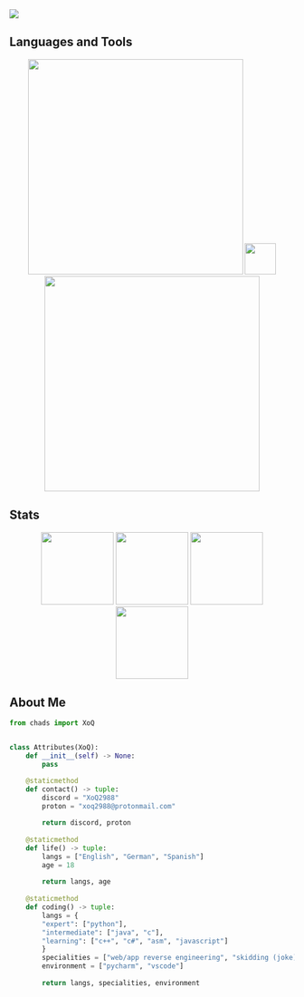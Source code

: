 
<img src="https://i.imgur.com/mlE64nK.png">

## Languages and Tools
<p align="center">
    <img width=380px  src="https://skillicons.dev/icons?i=python,c,cs,java,html,css"/>
    <img width=55px height=55px src="https://i.imgur.com/UAMwx2c.gif">
    <img width=380px  src="https://skillicons.dev/icons?i=discord,bots,raspberrypi,linux,github,vscode"/>
</p>

## Stats
<div align="center">
    <img height="128" src="https://camo.githubusercontent.com/ffbf71edb9eb65671926a8cc42a5a740bf5b799a9b93699a3a0de76e1793a80b/68747470733a2f2f6d656469612e67697068792e636f6d2f6d656469612f54456e586b637348725034596564436868412f67697068792e676966"/>
    <img height="128" src="https://leetcard.jacoblin.cool/XoQ?theme=dark&font=Noto%20Serif%20Bengali"/>
    <img height="128" src="https://lanyard.cnrad.dev/api/614815221399158854?"/>
    <img height="128" src="https://camo.githubusercontent.com/ffbf71edb9eb65671926a8cc42a5a740bf5b799a9b93699a3a0de76e1793a80b/68747470733a2f2f6d656469612e67697068792e636f6d2f6d656469612f54456e586b637348725034596564436868412f67697068792e676966"/>
</div>

## About Me
```python
from chads import XoQ


class Attributes(XoQ):
    def __init__(self) -> None:
        pass

    @staticmethod
    def contact() -> tuple:
        discord = "XoQ2988"
        proton = "xoq2988@protonmail.com"
    
        return discord, proton
    
    @staticmethod
    def life() -> tuple:
        langs = ["English", "German", "Spanish"]
        age = 18
        
        return langs, age
    
    @staticmethod
    def coding() -> tuple:
        langs = {
        "expert": ["python"],
        "intermediate": ["java", "c"],
        "learning": ["c++", "c#", "asm", "javascript"]
        }
        specialities = ["web/app reverse engineering", "skidding (joke)"]
        environment = ["pycharm", "vscode"]
    
        return langs, specialities, environment

```

